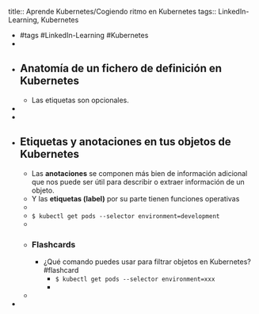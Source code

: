 title:: Aprende Kubernetes/Cogiendo ritmo en Kubernetes
tags:: LinkedIn-Learning, Kubernetes

- #tags #LinkedIn-Learning #Kubernetes
-
- ## Anatomía de un fichero de definición en Kubernetes
	- Las etiquetas son opcionales.
-
-
- ## Etiquetas y anotaciones en tus objetos de Kubernetes
	- Las **anotaciones** se componen más bien de información adicional que nos puede ser útil para describir o extraer información de un objeto.
	- Y las **etiquetas (label)** por su parte tienen funciones operativas
	-
	- `$ kubectl get pods --selector environment=development`
	-
	- ### Flashcards
		- ¿Qué comando puedes usar para filtrar objetos en Kubernetes? #flashcard
			- `$ kubectl get pods --selector environment=xxx`
			-
	-
-
